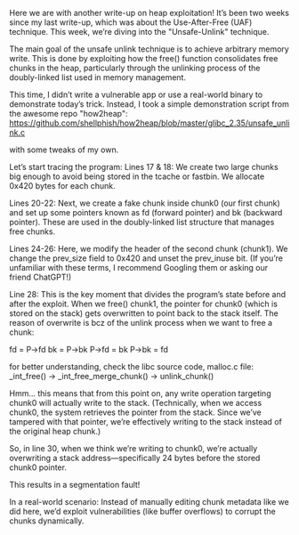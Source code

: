 Here we are with another write-up on heap exploitation!
It’s been two weeks since my last write-up, which was about the Use-After-Free (UAF) technique.
This week, we’re diving into the "Unsafe-Unlink" technique.

The main goal of the unsafe unlink technique is to achieve arbitrary memory write. This is done by exploiting how the free() function consolidates free chunks in the heap, particularly through the unlinking process of the doubly-linked list used in memory management.

This time, I didn’t write a vulnerable app or use a real-world binary to demonstrate today’s trick. Instead, I took a simple demonstration script from the awesome repo "how2heap":
https://github.com/shellphish/how2heap/blob/master/glibc_2.35/unsafe_unlink.c

with some tweaks of my own.

Let’s start tracing the program:
Lines 17 & 18:
We create two large chunks big enough to avoid being stored in the tcache or fastbin.
We allocate 0x420 bytes for each chunk.

Lines 20-22:
Next, we create a fake chunk inside chunk0 (our first chunk) and set up some pointers known as fd (forward pointer) and bk (backward pointer).
These are used in the doubly-linked list structure that manages free chunks.

Lines 24-26:
Here, we modify the header of the second chunk (chunk1).
We change the prev_size field to 0x420 and unset the prev_inuse bit.
(If you’re unfamiliar with these terms, I recommend Googling them or asking our friend ChatGPT!)

Line 28:
This is the key moment that divides the program’s state before and after the exploit.
When we free() chunk1, the pointer for chunk0 (which is stored on the stack) gets overwritten to point back to the stack itself.
The reason of overwrite is bcz of the unlink process when we want to free a chunk:

fd = P->fd
bk = P->bk
P->fd = bk
P->bk = fd

for better understanding, check the libc source code, malloc.c file:
_int_free() -> _int_free_merge_chunk() -> unlink_chunk()

Hmm… this means that from this point on, any write operation targeting chunk0 will actually write to the stack.
(Technically, when we access chunk0, the system retrieves the pointer from the stack. Since we’ve tampered with that pointer, we’re effectively writing to the stack instead of the original heap chunk.)

So, in line 30, when we think we’re writing to chunk0, we’re actually overwriting a stack address—specifically 24 bytes before the stored chunk0 pointer.

This results in a segmentation fault!


In a real-world scenario:
Instead of manually editing chunk metadata like we did here, we’d exploit vulnerabilities (like buffer overflows) to corrupt the chunks dynamically.